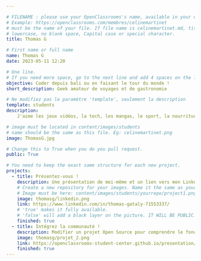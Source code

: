 ```yaml
---

# FILENAME : please use your OpenClassrooms's name, available in your url.
# Example: https://openclassrooms.com/membres/celinemartinet
# must be the name of your file. If file name is celinemartinet.md, title is celinemartinet.
# lowercase, no blank space, Capital case or special character.
title: Thomas G

# First name or full name
name: Thomas G
date: 2023-05-11 12:20

# One line.
# If you need more space, go to the next line and add 4 spaces on the left, as in 'description'.
objective: Coder depuis bali ou en faisant le tour du monde !
short_description: Geek amateur de voyages et de gastronomie

# Ne modifiez pas le paramètre 'template', seulement la description
template: students
description:
    J'aime les jeux vidéos, la tech, les mangas, le sport, la nourriture et les voyages :) Je code par passion pour l'informatique et pour la liberté professionnelle et créative que cela m'apporte !

# image must be located in content/images/students
# name should be the same as this file. Eg: celinemartinet.png
image: ThomasG.jpg

# Change this to True when you do you pull request.
public: True

# You need to keep the exact same structure for each new project.
projects:
  - title: Présentez-vous !
    description: Une présentation de moi-même et un lien vers mon LinkedIn.
    # Create a new repository for your images. Name it the same as your nickname and profile picture.
    # Image must be here: content/images/students/yourrepo/project1.png
    image: thomasg/linkedin.png
    link: https://www.linkedin.com/in/thomas-gataly-71553337/
    # 'true' makes it fully available.
    # 'false' will add a black layer on the picture. IT WILL BE PUBLIC!
    finished: true
  - title: Intégrez la communauté !
    description: Modifier un projet Open Source pour comprendre le fonctionnement de Git, de Github et des pull requests. 
    image: thomasg/projet_2.png
    link: https://openclassrooms-student-center.github.io/presentation/students/thomasg.html
    finished: true
---
```

